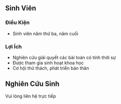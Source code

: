 

## Sinh Viên
### Điều Kiện
* Sinh viên năm thứ ba, năm cuối

### Lợi Ích
* Nghiên cứu giải quyết các bài toán có tính thời sự
* Được tham gia sinh hoạt khoa học
* Cơ hội thử thách, phát triển bản thân

## Nghiên Cứu Sinh
Vui lòng liên hệ trực tiếp
